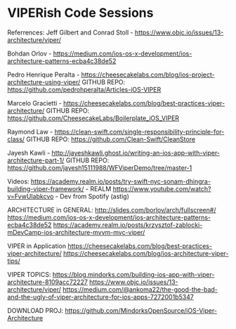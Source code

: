 # VIPERish Code Sessions




Referrences:
Jeff Gilbert and Conrad Stoll  - https://www.objc.io/issues/13-architecture/viper/

Bohdan Orlov - https://medium.com/ios-os-x-development/ios-architecture-patterns-ecba4c38de52

Pedro Henrique Peralta -  https://cheesecakelabs.com/blog/ios-project-architecture-using-viper/
GITHUB REPO: https://github.com/pedrohperalta/Articles-iOS-VIPER

Marcelo Gracietti - https://cheesecakelabs.com/blog/best-practices-viper-architecture/
GITHUB REPO: https://github.com/CheesecakeLabs/Boilerplate_iOS_VIPER

Raymond Law - https://clean-swift.com/single-responsibility-principle-for-class/
GITHUB REPO: https://github.com/Clean-Swift/CleanStore

Jayesh Kawli - http://jayeshkawli.ghost.io/writing-an-ios-app-with-viper-architecture-part-1/
GITHUB REPO: https://github.com/jayesh15111988/WFViperDemo/tree/master-1

Videos:
https://academy.realm.io/posts/try-swift-nyc-sonam-dhingra-building-viper-framework/ - REALM
https://www.youtube.com/watch?v=FvwUIabkcvo - Dev from Spotify (astig)

ARCHITECTURE in GENERAL:
http://slides.com/borlov/arch/fullscreen#/
https://medium.com/ios-os-x-development/ios-architecture-patterns-ecba4c38de52
https://academy.realm.io/posts/krzysztof-zablocki-mDevCamp-ios-architecture-mvvm-mvc-viper/

VIPER in Application
https://cheesecakelabs.com/blog/best-practices-viper-architecture/
https://cheesecakelabs.com/blog/ios-architecture-viper-tips/

VIPER TOPICS:
https://blog.mindorks.com/building-ios-app-with-viper-architecture-8109acc72227
https://www.objc.io/issues/13-architecture/viper/
https://medium.com/@ankoma22/the-good-the-bad-and-the-ugly-of-viper-architecture-for-ios-apps-7272001b5347

DOWNLOAD PROJ: https://github.com/MindorksOpenSource/iOS-Viper-Architecture
